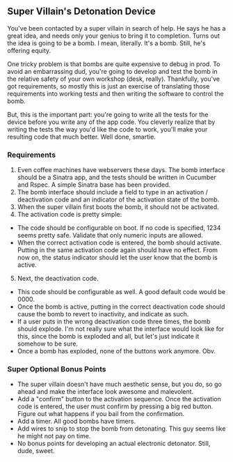 ## Super Villain's Detonation Device

You've been contacted by a super villain in search of help. 
He says he has a great idea, and needs only your genius to bring it to 
completion. Turns out the idea is going to be a bomb. I mean, literally. 
It's a bomb. Still, he's offering equity.

One tricky problem is that bombs are quite expensive to debug in prod. 
To avoid an embarrassing dud, you're going to develop and test the bomb in 
the relative safety of your own workshop (desk, really). Thankfully, you've got 
requirements, so mostly this is just an exercise of translating those 
requirements into working tests and then writing the software to control 
the bomb. 

But, this is the important part: you're going to write all the tests for 
the device before you write any of the app code. You cleverly realize that 
by writing the tests the way you'd like the code to work, you'll make your 
resulting code that much better. Well done, smartie.

### Requirements

1. Even coffee machines have webservers these days. The bomb interface should 
    be a Sinatra app, and the tests should be written in Cucumber and Rspec. A 
    simple Sinatra base has been provided.
2. The bomb interface should include a field to type in an activation / 
    deactivation code and an indicator of the activation state of the bomb.
3. When the super villain first boots the bomb, it should not be activated.
4. The activation code is pretty simple:
  * The code should be configurable on boot. If no code is specified, 1234 
     seems pretty safe. Validate that only numeric inputs are allowed.
  * When the correct activation code is entered, the bomb should activate. 
     Putting in the same activation code again should have no effect. From now 
     on, the status indicator should let the user know that the bomb is active.
5. Next, the deactivation code.
  * This code should be configurable as well. A good default code would be 0000.
  * Once the bomb is active, putting in the correct deactivation code should 
     cause the bomb to revert to inactivity, and indicate as such.
  * If a user puts in the wrong deactivation code three times, the bomb should 
     explode. I'm not really sure what the interface would look like for this, 
     since the bomb is exploded and all, but let's just indicate it somehow 
     to be sure.
  * Once a bomb has exploded, none of the buttons work anymore. Obv.


### Super Optional Bonus Points
* The super villain doesn't have much aesthetic sense, but you do, so go 
   ahead and make the interface look awesome and malevolent.
* Add a "confirm" button to the activation sequence. Once the activation 
   code is entered, the user must confirm by pressing a big red button. Figure 
   out what happens if you bail from the confirmation.
* Add a timer. All good bombs have timers.
* Add wires to snip to stop the bomb from detonating. This guy seems like 
   he might not pay on time.
* No bonus points for developing an actual electronic detonator. 
   Still, dude, sweet.

